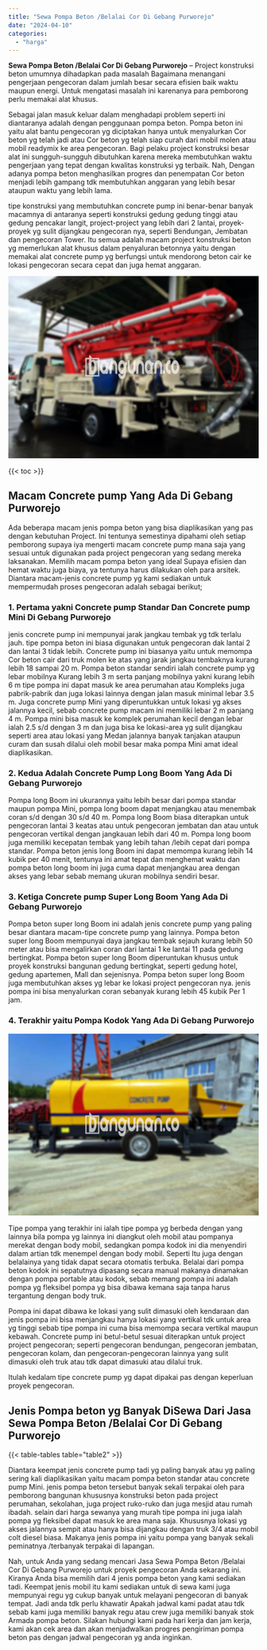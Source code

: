 ```yaml
---
title: "Sewa Pompa Beton /Belalai Cor Di Gebang Purworejo"
date: "2024-04-10"
categories: 
  - "harga"
---
```


**Sewa Pompa Beton /Belalai Cor Di Gebang Purworejo** – Project konstruksi beton umumnya dihadapkan pada masalah Bagaimana menangani pengerjaan pengecoran dalam jumlah besar secara efisien baik waktu maupun energi. Untuk mengatasi masalah ini karenanya para pemborong perlu memakai alat khusus.

Sebagai jalan masuk keluar dalam menghadapi problem seperti ini diantaranya adalah dengan penggunaan pompa beton. Pompa beton ini yaitu alat bantu pengecoran yg diciptakan hanya untuk menyalurkan Cor beton yg telah jadi atau Cor beton yg telah siap curah dari mobil molen atau mobil readymix ke area pengecoran. Bagi pelaku project konstruksi besar alat ini sungguh-sungguh dibutuhkan karena mereka membutuhkan waktu pengerjaan yang tepat dengan kwalitas konstruksi yg terbaik. Nah, Dengan adanya pompa beton menghasilkan progres dan penempatan Cor beton menjadi lebih gampang tdk membutuhkan anggaran yang lebih besar ataupun waktu yang lebih lama.

tipe konstruksi yang membutuhkan concrete pump ini benar-benar banyak macamnya di antaranya seperti konstruksi gedung gedung tinggi atau gedung pencakar langit, project-project yang lebih dari 2 lantai, proyek-proyek yg sulit dijangkau pengecoran nya, seperti Bendungan, Jembatan dan pengecoran Tower. Itu semua adalah macam project konstruksi beton yg memerlukan alat khusus dalam penyaluran betonnya yaitu dengan memakai alat concrete pump yg berfungsi untuk mendorong beton cair ke lokasi pengecoran secara cepat dan juga hemat anggaran.

![Sewa Pompa Beton /Belalai Cor Di Gebang Purworejo](/images/sewa-concrete-pump-38.png)

{{< toc >}}

## Macam Concrete pump Yang Ada Di Gebang Purworejo

Ada beberapa macam jenis pompa beton yang bisa diaplikasikan yang pas dengan kebutuhan Project. Ini tentunya semestinya dipahami oleh setiap pemborong supaya iya mengerti macam concrete pump mana saja yang sesuai untuk digunakan pada project pengecoran yang sedang mereka laksanakan. Memilih macam pompa beton yang ideal Supaya efisien dan hemat waktu juga biaya, ya tentunya harus dilakukan oleh para arsitek. Diantara macam-jenis concrete pump yg kami sediakan untuk mempermudah proses pengecoran adalah sebagai berikut;

### 1\. Pertama yakni Concrete pump Standar Dan Concrete pump Mini Di Gebang Purworejo

jenis concrete pump ini mempunyai jarak jangkau tembak yg tdk terlalu jauh. tipe pompa beton ini biasa digunakan untuk pengecoran dak lantai 2 dan lantai 3 tidak lebih. Concrete pump ini biasanya yaitu untuk memompa Cor beton cair dari truk molen ke atas yang jarak jangkau tembaknya kurang lebih 18 sampai 20 m. Pompa beton standar sendiri ialah concrete pump yg lebar mobilnya Kurang lebih 3 m serta panjang mobilnya yakni kurang lebih 6 m tipe pompa ini dapat masuk ke area perumahan atau Kompleks juga pabrik-pabrik dan juga lokasi lainnya dengan jalan masuk minimal lebar 3.5 m. Juga concrete pump Mini yang diperuntukkan untuk lokasi yg akses jalannya kecil, sebab concrete pump macam ini memiliki lebar 2 m panjang 4 m. Pompa mini bisa masuk ke komplek perumahan kecil dengan lebar ialah 2.5 s/d dengan 3 m dan juga bisa ke lokasi-area yg sulit dijangkau seperti area atau lokasi yang Medan jalannya banyak tanjakan ataupun curam dan susah dilalui oleh mobil besar maka pompa Mini amat ideal diaplikasikan.

### 2\. Kedua Adalah Concrete Pump Long Boom Yang Ada Di Gebang Purworejo

Pompa long Boom ini ukurannya yaitu lebih besar dari pompa standar maupun pompa Mini, pompa long boom dapat menjangkau atau menembak coran s/d dengan 30 s/d 40 m. Pompa long Boom biasa diterapkan untuk pengecoran lantai 3 keatas atau untuk pengecoran jembatan dan atau untuk pengecoran vertikal dengan jangkauan lebih dari 40 m. Pompa long boom juga memiliki kecepatan tembak yang lebih tahan /lebih cepat dari pompa standar. Pompa beton jenis long Boom ini dapat memompa kurang lebih 14 kubik per 40 menit, tentunya ini amat tepat dan menghemat waktu dan pompa beton long boom ini juga cuma dapat menjangkau area dengan akses yang lebar sebab memang ukuran mobilnya sendiri besar.

### 3\. Ketiga Concrete pump Super Long Boom Yang Ada Di Gebang Purworejo

Pompa beton super long Boom ini adalah jenis concrete pump yang paling besar diantara macam-tipe concrete pump yang lainnya. Pompa beton super long Boom mempunyai daya jangkau tembak sejauh kurang lebih 50 meter atau bisa mengalirkan coran dari lantai 1 ke lantai 11 pada gedung bertingkat. Pompa beton super long Boom diperuntukan khusus untuk proyek konstruksi bangunan gedung bertingkat, seperti gedung hotel, gedung apartemen, Mall dan sejenisnya. Pompa beton super long Boom juga membutuhkan akses yg lebar ke lokasi project pengecoran nya. jenis pompa ini bisa menyalurkan coran sebanyak kurang lebih 45 kubik Per 1 jam.

### 4\. Terakhir yaitu Pompa Kodok Yang Ada Di Gebang Purworejo

![Sewa Pompa Beton /Belalai Cor Di Gebang Purworejo](/images/sewa-concrete-pump-09.png)

Tipe pompa yang terakhir ini ialah tipe pompa yg berbeda dengan yang lainnya bila pompa yg lainnya ini diangkut oleh mobil atau pompanya merekat dengan body mobil, sedangkan pompa kodok ini dia menyendiri dalam artian tdk menempel dengan body mobil. Seperti Itu juga dengan belalainya yang tidak dapat secara otomatis terbuka. Belalai dari pompa beton kodok ini sepatutnya dipasang secara manual makanya dinamakan dengan pompa portable atau kodok, sebab memang pompa ini adalah pompa yg fleksibel pompa yg bisa dibawa kemana saja tanpa harus tergantung dengan body truk.

Pompa ini dapat dibawa ke lokasi yang sulit dimasuki oleh kendaraan dan jenis pompa ini bisa menjangkau hanya lokasi yang vertikal tdk untuk area yg tinggi sebab tipe pompa ini cuma bisa memompa secara vertikal maupun kebawah. Concrete pump ini betul-betul sesuai diterapkan untuk project project pengecoran; seperti pengecoran bendungan, pengecoran jembatan, pengecoran kolam, dan pengecoran-pengecoran lainnya yang sulit dimasuki oleh truk atau tdk dapat dimasuki atau dilalui truk.

Itulah kedalam tipe concrete pump yg dapat dipakai pas dengan keperluan proyek pengecoran.

## Jenis Pompa beton yg Banyak DiSewa Dari Jasa Sewa Pompa Beton /Belalai Cor Di Gebang Purworejo

{{< table-tables table="table2" >}}

Diantara keempat jenis concrete pump tadi yg paling banyak atau yg paling sering kali diaplikasikan yaitu macam pompa beton standar atau concrete pump Mini. jenis pompa beton tersebut banyak sekali terpakai oleh para pemborong bangunan khususnya konstruksi beton pada project perumahan, sekolahan, juga project ruko-ruko dan juga mesjid atau rumah ibadah. selain dari harga sewanya yang murah tipe pompa ini juga ialah pompa yg fleksibel dapat masuk ke area mana saja. Khususnya lokasi yg akses jalannya sempit atau hanya bisa dijangkau dengan truk 3/4 atau mobil colt diesel biasa. Makanya jenis pompa ini yaitu pompa yang banyak sekali peminatnya /terbanyak terpakai di lapangan.

Nah, untuk Anda yang sedang mencari Jasa Sewa Pompa Beton /Belalai Cor Di Gebang Purworejo untuk proyek pengecoran Anda sekarang ini. Kiranya Anda bisa memilih dari 4 jenis pompa beton yang kami sediakan tadi. Keempat jenis mobil itu kami sediakan untuk di sewa kami juga mempunyai regu yg cukup banyak untuk melayani pengecoran di banyak tempat. Jadi anda tdk perlu khawatir Apakah jadwal kami padat atau tdk sebab kami juga memiliki banyak regu atau crew juga memiliki banyak stok Armada pompa beton. Silakan hubungi kami pada hari kerja dan jam kerja, kami akan cek area dan akan menjadwalkan progres pengiriman pompa beton pas dengan jadwal pengecoran yg anda inginkan.
